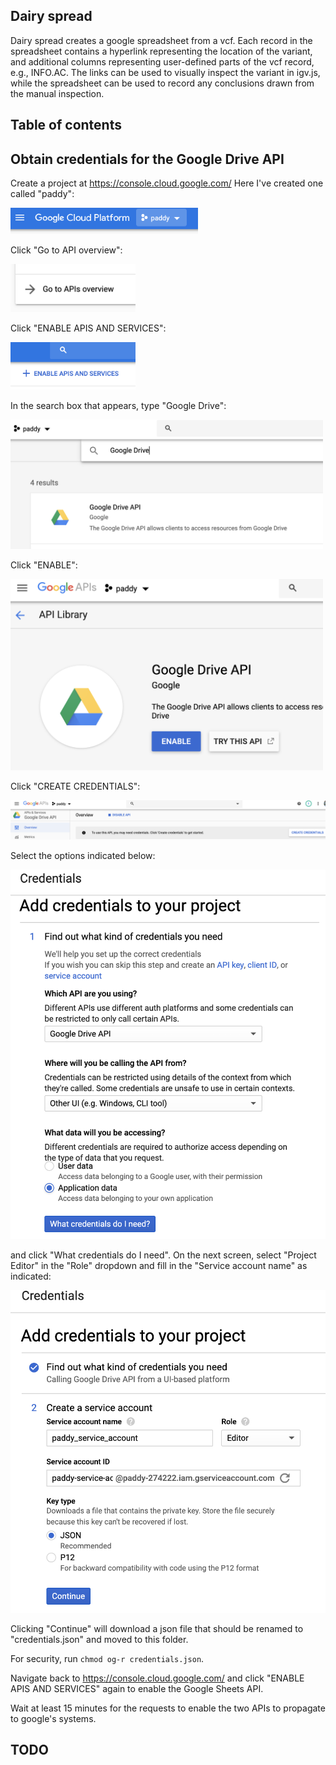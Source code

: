 ## Dairy spread 

Dairy spread creates a google spreadsheet from a vcf. 
Each record in the spreadsheet contains a hyperlink representing the location of the variant, 
and additional columns representing user-defined parts of the vcf record, e.g., INFO.AC. 
The links can be used to visually inspect the variant in igv.js,
while the spreadsheet can be used to record any conclusions drawn from the manual inspection. 

## Table of contents 

## Obtain credentials for the Google Drive API 

Create a project at https://console.cloud.google.com/ Here I've created one called "paddy": 

<img width="300" src="images/1.png">

Click "Go to API overview": 

<img width="200" src="images/2.png">

Click "ENABLE APIS AND SERVICES": 

<img width="200" src="images/3.png">

In the search box that appears, type "Google Drive": 

<img width="500" src="images/4.png">

Click "ENABLE": 

<img width="500" src="images/5.png">

Click "CREATE CREDENTIALS": 

<img src="images/6.png">

Select the options indicated below: 

<img src="images/7.png">

and click "What credentials do I need". On the next screen, select "Project Editor" in the "Role" dropdown
and fill in the "Service account name" as indicated: 

<img src="images/8.png">

Clicking "Continue" will download a json file that should be renamed to "credentials.json" and moved to this folder. 

For security, run `chmod og-r credentials.json`. 

Navigate back to https://console.cloud.google.com/ and click "ENABLE APIS AND SERVICES" again to enable the Google Sheets API. 

Wait at least 15 minutes for the requests to enable the two APIs to propagate to google's systems. 


## TODO 




